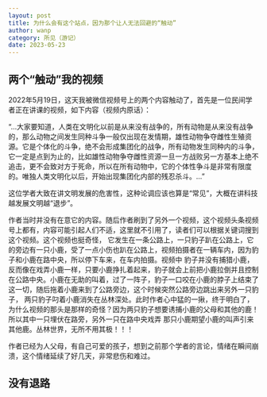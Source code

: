 ```yaml
---
layout: post
title: 为什么会有这个站点，因为那个让人无法回避的“触动”
author: wanp
category: 所见（游记）
date: 2023-05-23
---
```


## 两个“触动”我的视频

2022年5月19日，这天我被微信视频号上的两个内容触动了，首先是一位民间学者正在讲课的视频，如下内容（视频内原话）：

“...大家要知道，人类在文明化以前是从来没有战争的，所有动物是从来没有战争的，那么动物之间发生同种斗争一般仅出现在发情期，雄性动物争夺雌性生殖资源。它是个体化的斗争，绝不会形成集团化的战争，所有动物发生同种内的斗争，它一定是点到为止的，比如雄性动物争夺雌性资源一旦一方战败另一方基本上绝不追击，更不会致对方于死命，所以在所有动物中，它的个体性争斗是非常有限度的。唯独人类文明化以后，开始出现集团化内部的残忍杀斗。...”

这位学者大致在讲文明发展的危害性，这种论调应该也算是“常见”，大概在讲科技越发展文明越“退步”。

作者当时并没有在意它的内容。随后作者刷到了另外一个视频，这个视频头条视频号上都有，内容可能引起人们不适，这里就不引用了，读者们可以根据关键词搜到这个视频。这个视频也挺奇怪，
它发生在一条公路上，一只豹子趴在公路上，它的旁边有一只小鹿，受了一点小伤也趴在公路上，视频拍摄者在一辆车内，因为豹子和小鹿在路中央，所以停下车来，在车内拍摄。视频中
豹子并没有捕猎小鹿，反而像在戏弄小鹿一样，只要小鹿挣扎着起来，豹子就会上前把小鹿拉倒并且控制在公路中央。小鹿在无助的叫着，过了一阵子，豹子一口咬在小鹿的脖子上结束了这一切，随后拖着小鹿来到了公路旁边，这个时候突然公路旁边跳出来另外一只豹子，
两只豹子叼着小鹿消失在丛林深处。此时作者心中猛的一揪，终于明白了，为什么视频的那头是那样的奇怪？因为两只豹子想要诱捕小鹿的父母和其他的鹿！所以其中一只埋伏在路旁，另外一只在路中央戏弄
那只小鹿期望小鹿的叫声引来其他鹿。丛林世界，无所不用其极！！！

作者已经为人父母，有自己可爱的孩子，想到之前那个学者的言论，情绪在瞬间崩溃，这个情绪延续了好几天，非常悲伤和难过。

## 没有退路



